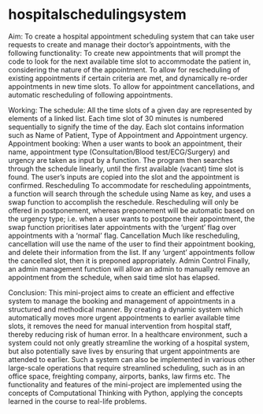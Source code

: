 # hospitalschedulingsystem

Aim:
To create a hospital appointment scheduling system that can take user requests to create and manage their doctor’s appointments, with the following functionality:
To create new appointments that will prompt the code to look for the next available time slot to accommodate the patient in, considering the nature of the appointment.
To allow for rescheduling of existing appointments if certain criteria are met, and dynamically re-order appointments in new time slots.
To allow for appointment cancellations, and automatic rescheduling of following appointments.


Working:
The schedule:
All the time slots of a given day are represented by elements of a linked list. Each time slot of 30 minutes is numbered sequentially to signify the time of the day. Each slot contains information such as Name of Patient, Type of Appointment and Appointment urgency.
Appointment booking:
When a user wants to book an appointment, their name, appointment type (Consultation/Blood test/ECG/Surgery) and urgency are taken as input by a function. The program then searches through the schedule linearly, until the first available (vacant) time slot is found. The user’s inputs are copied into the slot and the appointment is confirmed.
Rescheduling
To accommodate for rescheduling appointments, a function will search through the schedule using Name as key, and uses a swap function to accomplish the reschedule. 
Rescheduling will only be offered in postponement, whereas preponement will be automatic based on the urgency type; i.e. when a user wants to postpone their appointment, the swap function prioritises later appointments with the ‘urgent’ flag over appointments with a ‘normal’ flag.
Cancellation
Much like rescheduling, cancellation will use the name of the user to find their appointment booking, and delete their information from the list. If any ‘urgent’ appointments follow the cancelled slot, then it is preponed appropriately.
Admin Control
Finally, an admin management function will allow an admin to manually remove an appointment from the schedule, when said time slot has elapsed.

Conclusion:
This mini-project aims to create an efficient and effective system to manage the booking and management of appointments in a structured and methodical manner. By creating a dynamic system which automatically moves more urgent appointments to earlier available time slots, it removes the need for manual intervention from hospital staff, thereby reducing risk of human error. In a healthcare environment, such a system could not only greatly streamline the working of a hospital system, but also potentially save lives by ensuring that urgent appointments are attended to earlier.
Such a system can also be implemented in various other large-scale operations that require streamlined scheduling, such as in an office space, freighting company, airports, banks, law firms etc. 
The functionality and features of the mini-project are implemented using the concepts of Computational Thinking with Python, applying the concepts learned in the course to real-life problems.
